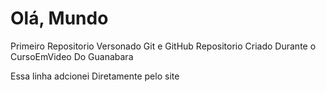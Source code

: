 # Olá, Mundo
 Primeiro Repositorio Versonado Git e GitHub
 Repositorio Criado Durante o CursoEmVideo Do Guanabara 
 
 Essa linha adcionei Diretamente pelo site
